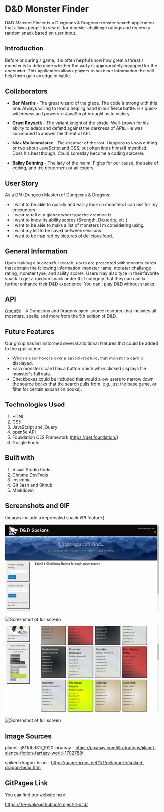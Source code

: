 # D&D Monster Finder
D&D Monster Finder is a Dungeons & Dragons monster search application that allows people to search for monster challenge ratings and receive a random snack based on user input.


## Introduction
Before or during a game, it is often helpful know how great a threat a monster is to determine whether the party is appropriately equipped for the encounter. This application allows players to seek out information that will help them gain an edge in battle.


## Collaborators
* **Ben Martin** - The great wizard of the glade. The code is strong with this one. Always willing to lend a helping hand in our fierce battle. His quick-wittedness and powers in JavaScript brought us to victory.

* **Grant Royseth** - The valiant knight of the shade. Well-known for his ability to adapt and defend against the darkness of APIs. He was summoned to answer the threat of API.

* **Nick Mullenmeister** - The dreamer of the lost. Happens to know a thing or two about JavaScript and CSS, but often finds himself mystified. Does his best though. Could someday become a coding sorcerer.

* **Bailey Behning** - The lady of the realm. Fights for our cause, the sake of coding, and the betterment of all coders.


## User Story
As a DM (Dungeon Master) of Dungeons & Dragons:
* I want to be able to quickly and easily look up monsters I can use for my encounters.
* I want to tell at a glance what type the creature is.
* I want to know its ability scores (Strength, Dexterity, etc.).
* I want to be able to make a list of monsters I'm considering using.
* I want my list to be saved between sessions.
* I want to be inspired by pictures of delicious food.


## General Information
Upon making a successful search, users are presented with monster cards that contain the following information: monster name, monster challenge rating, monster type, and ability scores. Users may also type in their favorite snack to get a random snack under that category that they can use to further enhance their D&D experience. You can't play D&D without snacks.


## API
[Open5e](https://open5e.com) - A Dungeons and Dragons open-source resource that includes all mosnters, spells, and more from the 5th edition of D&D. 

## Future Features
Our group has brainstormed several additional features that could be added to the application:
* When a user hovers over a saved creature, that monster's card is displayed.
* Each monster's card has a button which when clicked displays the monster's full data.
* Checkboxes could be included that would allow users to narrow down the source books that the search pulls from (e.g. just the base game, or filter for certain expansion books).

## Technologies Used
1. HTML
2. CSS
3. JavaScript and jQuery
4. open5e API
5. Foundation CSS Framework (https://get.foundation/)
6. Google Fonts


## Built with
1. Visual Studio Code
2. Chrome DevTools
3. Insomnia
4. Git Bash and Github
5. Markdown


## Screenshots and GIF

(Images include a deprecated snack API feature.)

![Screenshot of full screen](./assets/images/screenshots/S0.png)

![Screenshot of full screen](./assets/images/screenshots/S1.png)

![Screenshot of full screen](./assets/images/screenshots/S2.png)

![Screenshot of full screen](./assets/images/screenshots/S3.png)

## Image Sources

planet-g811dbd317_1920-pixabay - https://pixabay.com/illustrations/planet-sience-fiction-fantasy-world-1702788/

spiked-dragon-head - https://game-icons.net/1x1/delapouite/spiked-dragon-head.html


## GitPages Link

You can find our website here:

https://the-wake.github.io/project-1-dnd/
